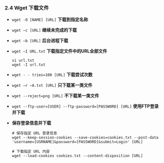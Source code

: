 ### 2.4 Wget 下载文件

- ` wget -O [NAME] [URL] ` **下载到指定名称**

- ` wget –c [URL] ` **继续未完成的下载**

- ` wget –b [URL] ` **后台进程下载**

- ` wget –I URL.txt ` **下载指定文件中的URL全部文件**
    ```shell
    vi url.txt
    wget -I url.txt
    ```

- ` wget - - tries=100 [URL] ` **下载尝试次数**

- ` wget –r –A.txt [URL] ` **只下载某一类文件**

- ` wget --reject=png [URL] ` **不下载某一类文件**

- ` wget --ftp-user=[USER] --ftp-password=[PASSWORD] [URL] ` **使用FTP登录并下载**

- **保存登录信息并下载**
    ```shell
    # 保存指定 URL 登录信息
    wget --keep-session-cookies --save-cookies=cookies.txt --post-data 'username=[USRNAME]&password=[PASSWORD]&submit=Login' [URL]
    ```
    ```shell
    # 下载指定 URL 内容
    wget --load-cookies cookies.txt --content-disposition [URL]
    ```